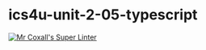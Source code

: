 # ics4u-unit-2-05-typescript
[![Mr Coxall's Super Linter](https://github.com/sydneykuhn/ics4u-unit-2-05-typescript/workflows/Mr%20Coxall's%20Super%20Linter/badge.svg)](https://github.com/sydneykuhn/ics4u-unit-2-05-typescript/actions/)
